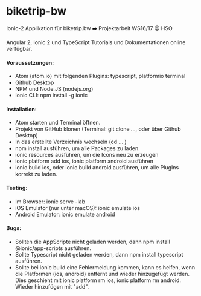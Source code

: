 # biketrip-bw
Ionic-2 Applikation für biketrip.bw ➡️ Projektarbeit WS16/17 @ HSO

Angular 2, Ionic 2 und TypeScript Tutorials und Dokumentationen online verfügbar.

#### Voraussetzungen:
- Atom (atom.io) mit folgenden Plugins: typescript, platformio terminal
- Github Desktop
- NPM und Node.JS (nodejs.org)
- Ionic CLI: npm install -g ionic

#### Installation:
- Atom starten und Terminal öffnen. 
- Projekt von GitHub klonen (Terminal: git clone ..., oder über Github Desktop)
- In das erstellte Verzeichnis wechseln (cd ... )
- npm install ausführen, um alle Packages zu laden.
- ionic resources ausführen, um die Icons neu zu erzeugen
- ionic platform add ios, ionic platform android ausführen
- ionic build ios, oder ionic build android ausführen, um alle PlugIns korrekt zu laden.

#### Testing:
- Im Browser: ionic serve -lab
- iOS Emulator (nur unter macOS): ionic emulate ios
- Android Emulator: ionic emulate android

#### Bugs:
- Sollten die AppScripte nicht geladen werden, dann npm install @ionic/app-scripts ausführen.
- Sollte Typescript nicht geladen werden, dann npm install typescript ausführen.
- Sollte bei ionic build eine Fehlermeldung kommen, kann es helfen, wenn die Platformen (ios, android) entfernt und wieder hinzugefügt werden. Dies geschieht mit ionic platform rm ios, ionic platform rm android. Wieder hinzufügen mit "add".

